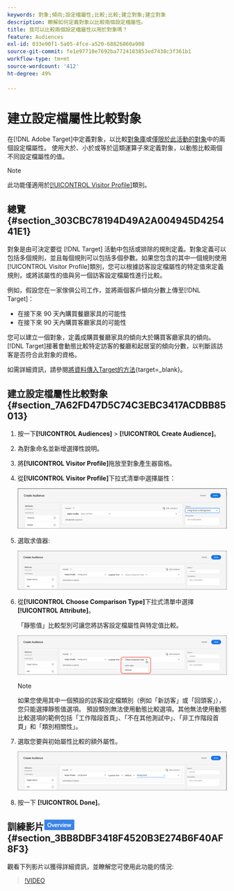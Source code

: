 ```yaml
---
keywords: 對象;傾向;設定檔屬性;比較;比較;建立對象;建立對象
description: 瞭解如何定義對象以比較兩個設定檔屬性。
title: 我可以比較兩個設定檔屬性以用於對象嗎？
feature: Audiences
exl-id: 033e90f1-5a05-4fce-a520-68826860a908
source-git-commit: fe1e97710e7692ba7724103853ed7438c3f361b1
workflow-type: tm+mt
source-wordcount: '412'
ht-degree: 49%

---
```


# 建立設定檔屬性比較對象

在[!DNL Adobe Target]中定義對象，以比較[對象庫](/help/main/c-target/c-audiences/audiences.md)或[僅限於此活動的對象](/help/main/c-target/creating-activity-only-audience.md)中的兩個設定檔屬性。 使用大於、小於或等於這類運算子來定義對象，以動態比較兩個不同設定檔屬性的值。

>[!NOTE]
>
>此功能僅適用於[[!UICONTROL Visitor Profile]](/help/main/c-target/c-audiences/c-target-rules/visitor-profile.md#concept_E972690B9A4C4372A34229FA37EDA38E)類別。

## 總覽 {#section_303CBC78194D49A2A004945D425441E1}

對象是由可決定要從 [!DNL Target] 活動中包括或排除的規則定義。對象定義可以包括多個規則，並且每個規則可以包括多個參數。如果您包含的其中一個規則使用[!UICONTROL Visitor Profile]類別，您可以根據訪客設定檔屬性的特定值來定義規則，或將該屬性的值與另一個訪客設定檔屬性進行比較。

例如，假設您在一家傢俱公司工作，並將兩個客戶傾向分數上傳至[!DNL Target]：

* 在接下來 90 天內購買餐廳家具的可能性
* 在接下來 90 天內購買客廳家具的可能性

您可以建立一個對象，定義成購買餐廳家具的傾向大於購買客廳家具的傾向。[!DNL Target]接著會動態比較特定訪客的餐廳和起居室的傾向分數，以判斷該訪客是否符合此對象的資格。

如需詳細資訊，請參閱[將資料傳入Target的方法](https://experienceleague.adobe.com/docs/target-dev/developer/implementation/methods/methods-to-get-data-into-target.html){target=_blank}。

## 建立設定檔屬性比較對象 {#section_7A62FD47D5C74C3EBC3417ACDBB85013}

1. 按一下&#x200B;**[!UICONTROL Audiences]** > **[!UICONTROL Create Audience]**。
1. 為對象命名並新增選擇性說明。
1. 將&#x200B;**[!UICONTROL Visitor Profile]**&#x200B;拖放至對象產生器窗格。
1. 從&#x200B;**[!UICONTROL Visitor Profile]**&#x200B;下拉式清單中選擇屬性：

   ![傾向分數 1](assets/propensity_score_1.png)

1. 選取求值器:

   ![傾向分數 2](assets/propensity_score_2.png)

1. 從&#x200B;**[!UICONTROL Choose Comparison Type]**&#x200B;下拉式清單中選擇&#x200B;**[!UICONTROL Attribute]**。

   「靜態值」比較型別可讓您將訪客設定檔屬性與特定值比較。

   ![傾向分數 3](assets/propensity_score_3.png)

   >[!NOTE]
   >
   >如果您使用其中一個預設的訪客設定檔類別（例如「新訪客」或「回頭客」），您只能選擇靜態值選項。 預設類別無法使用動態比較選項。其他無法使用動態比較選項的範例包括「工作階段首頁」、「不在其他測試中」、「非工作階段首頁」和「類別相關性」。

1. 選取您要與初始屬性比較的額外屬性。

   ![propensity_score_4圖片](assets/propensity_score_4.png)

1. 按一下 **[!UICONTROL Done]**。

## 訓練影片![總覽徽章](/help/main/assets/overview.png) {#section_3BB8DBF3418F4520B3E274B6F40AF8F3}

觀看下列影片以獲得詳細資訊，並瞭解您可使用此功能的情況:

>[!VIDEO](https://video.tv.adobe.com/v/23218/)
